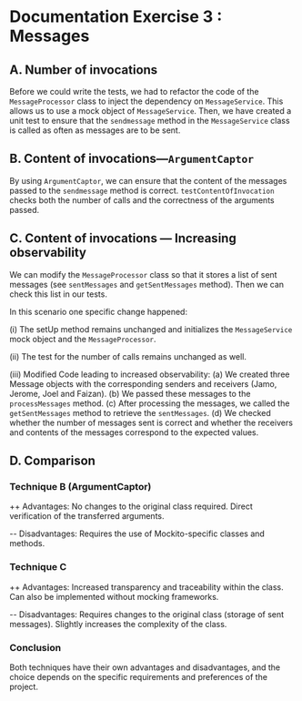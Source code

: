 # Documentation Exercise 3 : Messages

## A. Number of invocations
Before we could write the tests, we had to refactor the code of the `MessageProcessor` class to inject the dependency on
`MessageService`. This allows us to use a mock object of `MessageService`.
Then, we have created a unit test to ensure that the `sendmessage` method in the `MessageService` class is called as 
often as messages are to be sent.

## B. Content of invocations—`ArgumentCaptor`
By using `ArgumentCaptor`, we can ensure that the content of the messages passed to the `sendmessage` method is correct.
`testContentOfInvocation` checks both the number of calls and the correctness of the arguments passed.

## C. Content of invocations — Increasing observability
We can modify the `MessageProcessor` class so that it stores a list of sent messages (see `sentMessages` and `getSentMessages` method). 
Then we can check this list in our tests.

In this scenario one specific change happened:

(i) The setUp method remains unchanged and initializes the `MessageService` mock object and the `MessageProcessor`.

(ii) The test for the number of calls remains unchanged as well.

(iii) Modified Code leading to increased observability:
(a) We created three Message objects with the corresponding senders and receivers (Jamo, Jerome, Joel and Faizan).
(b) We passed these messages to the `processMessages` method.
(c) After processing the messages, we called the `getSentMessages` method to retrieve the `sentMessages`.
(d) We checked whether the number of messages sent is correct and whether the receivers and contents of the messages 
correspond to the expected values.

## D. Comparison
### Technique B (ArgumentCaptor) 

++ Advantages: No changes to the original class required. Direct verification of the transferred arguments.

-- Disadvantages: Requires the use of Mockito-specific classes and methods.

### Technique C
++ Advantages: Increased transparency and traceability within the class. Can also be implemented without mocking frameworks.

-- Disadvantages: Requires changes to the original class (storage of sent messages). Slightly increases the complexity of the class.

### Conclusion
Both techniques have their own advantages and disadvantages, and the choice depends on the specific requirements and 
preferences of the project.


